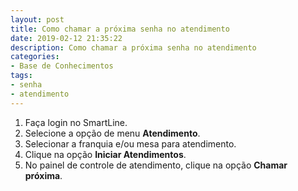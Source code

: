 ```yaml
---
layout: post
title: Como chamar a próxima senha no atendimento
date: 2019-02-12 21:35:22
description: Como chamar a próxima senha no atendimento
categories: 
- Base de Conhecimentos
tags:
- senha 
- atendimento
---
```


1. Faça login no SmartLine.
2. Selecione a opção de menu **Atendimento**.
3. Selecionar a franquia e/ou mesa para atendimento.
4. Clique na opção **Iniciar Atendimentos**.
4. No painel de controle de atendimento, clique na opção **Chamar próxima**.

